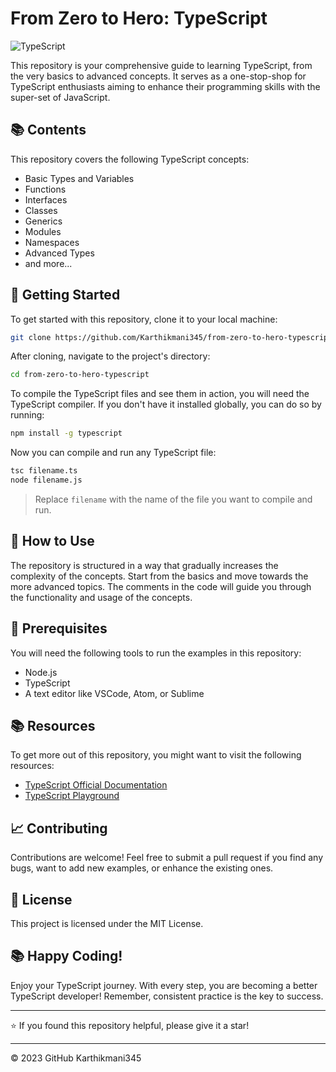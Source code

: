 # From Zero to Hero: TypeScript

![TypeScript](https://badgen.net/badge/icon/typescript?icon=typescript&label)

This repository is your comprehensive guide to learning TypeScript, from the very basics to advanced concepts. It serves as a one-stop-shop for TypeScript enthusiasts aiming to enhance their programming skills with the super-set of JavaScript.

## 📚 Contents

This repository covers the following TypeScript concepts:

- Basic Types and Variables
- Functions
- Interfaces
- Classes
- Generics
- Modules
- Namespaces
- Advanced Types
- and more...

## 🚀 Getting Started

To get started with this repository, clone it to your local machine:

```bash
git clone https://github.com/Karthikmani345/from-zero-to-hero-typescript.git
```

After cloning, navigate to the project's directory:

```bash
cd from-zero-to-hero-typescript
```

To compile the TypeScript files and see them in action, you will need the TypeScript compiler. If you don't have it installed globally, you can do so by running:

```bash
npm install -g typescript
```

Now you can compile and run any TypeScript file:

```bash
tsc filename.ts
node filename.js
```

> Replace `filename` with the name of the file you want to compile and run.

## 📖 How to Use

The repository is structured in a way that gradually increases the complexity of the concepts. Start from the basics and move towards the more advanced topics. The comments in the code will guide you through the functionality and usage of the concepts.

## 📝 Prerequisites

You will need the following tools to run the examples in this repository:

- Node.js
- TypeScript
- A text editor like VSCode, Atom, or Sublime

## 📚 Resources

To get more out of this repository, you might want to visit the following resources:

- [TypeScript Official Documentation](https://www.typescriptlang.org/docs/)
- [TypeScript Playground](https://www.typescriptlang.org/play)

## 📈 Contributing

Contributions are welcome! Feel free to submit a pull request if you find any bugs, want to add new examples, or enhance the existing ones.

## 📄 License

This project is licensed under the MIT License.

## 📚 Happy Coding!

Enjoy your TypeScript journey. With every step, you are becoming a better TypeScript developer! Remember, consistent practice is the key to success.

---

⭐️ If you found this repository helpful, please give it a star!

---

© 2023 GitHub Karthikmani345
